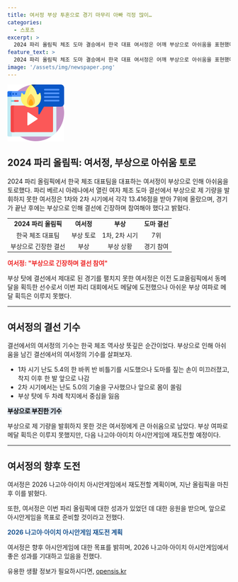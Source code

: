 ```yaml
---
title: 여서정 부상 투혼으로 경기 마무리 아빠 걱정 많이…
categories:
  - 스포츠
excerpt: >
  2024 파리 올림픽 체조 도마 결승에서 한국 대표 여서정은 어깨 부상으로 아쉬움을 표현했다. 부상으로 인해 기량을 발휘하지 못했던 그는 1차, 2차 시기에서 착지에서 중심을 잃었으며, 부상 여파로 7위에 그쳤다. 여서정은 부상 탓에 두 차례 착지에서 오류를 범했지만, 예선에서 잘했기에 기권하면 더 아쉬울 것 같아 경기를 마무리 짓고 싶었다고 말했다. 미국의 시몬 바일스가 3번째 금메달을 획득한 가운데, 여서정은 재충전 후 2026 나고야·아이치 아시안게임에 도전할 것을 밝혔다.
feature_text: >
  2024 파리 올림픽 체조 도마 결승에서 한국 대표 여서정은 어깨 부상으로 아쉬움을 표현했다. 부상으로 인해 기량을 발휘하지 못했던 그는 1차, 2차 시기에서 착지에서 중심을 잃었으며, 부상 여파로 7위에 그쳤다. 여서정은 부상 탓에 두 차례 착지에서 오류를 범했지만, 예선에서 잘했기에 기권하면 더 아쉬울 것 같아 경기를 마무리 짓고 싶었다고 말했다. 미국의 시몬 바일스가 3번째 금메달을 획득한 가운데, 여서정은 재충전 후 2026 나고야·아이치 아시안게임에 도전할 것을 밝혔다.
image: '/assets/img/newspaper.png'
---
```


<p><img src="/assets/img/news.png" alt="rentncar 속보" /></p>

<h2 data-ke-size="size26">2024 파리 올림픽: 여서정, 부상으로 아쉬움 토로</h2>

<p data-ke-size="size16">2024 파리 올림픽에서 한국 체조 대표팀을 대표하는 여서정이 부상으로 인해 아쉬움을 토로했다. 파리 베르시 아레나에서 열린 여자 체조 도마 결선에서 부상으로 제 기량을 발휘하지 못한 여서정은 1차와 2차 시기에서 각각 13.416점을 받아 7위에 올랐으며, 경기가 끝난 후에는 부상으로 인해 결선에 긴장하며 참여해야 했다고 밝혔다.</p>

<table>
  <tr>
    <td style="text-align: center; height: 17px;"><b>2024 파리 올림픽</b></td>
    <td style="text-align: center; height: 17px;"><b>여서정</b></td>
    <td style="text-align: center; height: 17px;"><b>부상</b></td>
    <td style="text-align: center; height: 17px;"><b>도마 결선</b></td>
  </tr>
  <tr>
    <td style="text-align: center; height: 17px;">한국 체조 대표팀</td>
    <td style="text-align: center; height: 17px;">부상 토로</td>
    <td style="text-align: center; height: 17px;">1차, 2차 시기</td>
    <td style="text-align: center; height: 17px;">7위</td>
  </tr>
  <tr>
    <td style="text-align: center; height: 17px;">부상으로 긴장한 결선</td>
    <td style="text-align: center; height: 17px;">부상</td>
    <td style="text-align: center; height: 17px;">부상 상황</td>
    <td style="text-align: center; height: 17px;">경기 참여</td>
  </tr>
</table>

<p><b><span style="color: #ee2323;">여서정: "부상으로 긴장하며 결선 참여"</span></b></p>

<p data-ke-size="size16">부상 탓에 결선에서 제대로 된 경기를 펼치지 못한 여서정은 이전 도쿄올림픽에서 동메달을 획득한 선수로서 이번 파리 대회에서도 메달에 도전했으나 아쉬운 부상 여파로 메달 획득은 이루지 못했다.</p>

<hr>

<h2 data-ke-size="size26">여서정의 결선 기수</h2>

<p data-ke-size="size16">결선에서의 여서정의 기수는 한국 체조 역사상 뜻깊은 순간이었다. 부상으로 인해 아쉬움을 남긴 결선에서의 여서정의 기수를 살펴보자.</p>

<ul>
  <li>1차 시기 난도 5.4의 한 바퀴 반 비틀기를 시도했으나 도마를 짚는 손이 미끄러졌고, 착지 이후 한 발 앞으로 나감</li>
  <li>2차 시기에서는 난도 5.0의 기술을 구사했으나 앞으로 몸이 쏠림</li>
  <li>부상 탓에 두 차례 착지에서 중심을 잃음</li>
</ul>

<p><b><span style="background-color: #21538527; color: #000;">부상으로 부진한 기수</span></b></p>

<p data-ke-size="size16">부상으로 제 기량을 발휘하지 못한 것은 여서정에게 큰 아쉬움으로 남았다. 부상 여파로 메달 획득은 이루지 못했지만, 다음 나고야·아이치 아시안게임에 재도전할 예정이다.</p>

<hr>

<h2 data-ke-size="size26">여서정의 향후 도전</h2>

<p data-ke-size="size16">여서정은 2026 나고야·아이치 아시안게임에서 재도전할 계획이며, 지난 올림픽을 마친 후 이를 밝혔다.</p>

<p data-ke-size="size16">또한, 여서정은 이번 파리 올림픽에 대한 성과가 있었던 데 대한 응원을 받으며, 앞으로 아시안게임을 목표로 준비할 것이라고 전했다.</p>

<p><b><span style="color: #1a5490;">2026 나고야·아이치 아시안게임 재도전 계획</span></b></p>

<p data-ke-size="size16">여서정은 향후 아시안게임에 대한 목표를 밝히며, 2026 나고야·아이치 아시안게임에서 좋은 성과를 기대하고 있음을 전했다.</p>
유용한 생활 정보가 필요하시다면, <a href="https://opensis.kr" rel="dofollow">opensis.kr</a>



